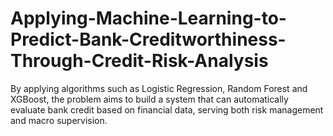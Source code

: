 # Applying-Machine-Learning-to-Predict-Bank-Creditworthiness-Through-Credit-Risk-Analysis
By applying algorithms such as Logistic Regression, Random Forest and XGBoost, the problem aims to build a system that can automatically evaluate bank credit based on financial data, serving both risk management and macro supervision.
